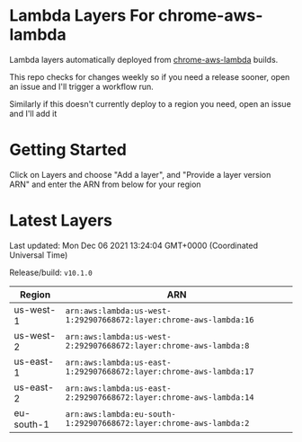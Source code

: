 # Lambda Layers For chrome-aws-lambda
Lambda layers automatically deployed from [chrome-aws-lambda](https://github.com/alixaxel/chrome-aws-lambda) builds.

This repo checks for changes weekly so if you need a release sooner, open an issue and I'll trigger a workflow run.

Similarly if this doesn't currently deploy to a region you need, open an issue and I'll add it
# Getting Started 
Click on Layers and choose "Add a layer", and "Provide a layer version ARN" and enter the ARN from below for your region
# Latest Layers
Last updated: Mon Dec 06 2021 13:24:04 GMT+0000 (Coordinated Universal Time)

Release/build: `v10.1.0`
    
| Region | ARN |
| --- | --- |
| us-west-1 | `arn:aws:lambda:us-west-1:292907668672:layer:chrome-aws-lambda:16` |
| us-west-2 | `arn:aws:lambda:us-west-2:292907668672:layer:chrome-aws-lambda:8` |
| us-east-1 | `arn:aws:lambda:us-east-1:292907668672:layer:chrome-aws-lambda:17` |
| us-east-2 | `arn:aws:lambda:us-east-2:292907668672:layer:chrome-aws-lambda:14` |
| eu-south-1 | `arn:aws:lambda:eu-south-1:292907668672:layer:chrome-aws-lambda:2` |